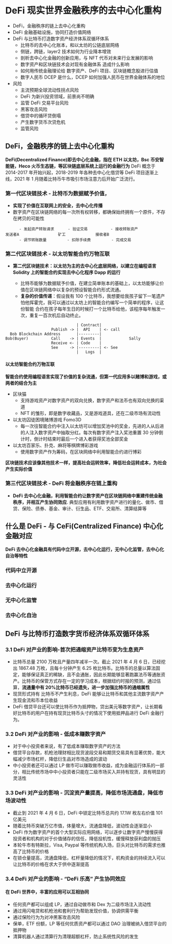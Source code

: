 # DeFi 现实世界金融秩序的去中心化重构

- DeFi，金融秩序的链上去中心化重构
- DeFi 金融基础设施，协同打造价值网络
- DeFi 与比特币打造数字资产经济体系双循环体系
  - 比特币的去中心化账本，和以太坊的公链底层网络
  - 侧链，跨链，layer2 技术如何为行业降本增效
  - 剖析去中心化金融的创新应用，与 NFT 代币对未来行业发展的影响
  - 数字资产和区块链技术会对现有金融体系 造成什么影响
  - 如何用传统金融理论给 数字资产、DeFi 项目、区块链概念股进行估值
  - 数字人民币 DCEP 是什么，DCEP 如何加强人民币在世界金融体系的地位
- 风险
  - 主流预期全球流动性拐点风险
  - DeFi 为新兴投资领域，前景尚不明确
  - 监管 DeFi 交易平台风险
  - 黑客攻击风险
  - 借贷中的循环贷倒塌
  - 产生数字货币次贷危机
  - 监管风险

## DeFi，金融秩序的链上去中心化重构

**DeFi(Decentralized Finance)即去中心化金融，指在 ETH 以太坊，Bsc 币安智能链，Heco 火币生态链，等区块链底层系统上运行的金融行为**
DeFi 概念于 2014-2017 年开始兴起，2018-2019 年各种去中心化借贷等 DeFi 项目逐渐上线，2021 年 1 月随着比特币牛市吸引市场注意力后开始广泛流行。

### 第一代区块链技术 - 比特币为数据赋予价值，

- **实现了价值在互联网上的安全，去中心化传播**
- 数字资产在区块链网络的每一次所有权转移，都确保始终拥有一个原件，不存在拷贝的可能性

```
      - 发起资产转账请求      - 验证交易          - 接收转账资产
发送者A                 矿工             接收者B
      - 调节转账数量         - 扣除手续费         - 完成交易
```

### 第二代区块链技术 - 以太坊智能合约万物互联

- **第二代区块链技术：以太坊为主的去中心化底层网络，以建立在编程语言 Solidity 上的智能合约实现去中心化程序 Dapp 的运行**

  - 比特币能够为数据赋予价值，在建立简单账本的基础上，以太坊能够让价值在区块链网络中以复杂的预设智能合约形式流通。
  - **复杂的价值传递**：假设我有 100 个比特币，我想要给我孩子留下一笔遗产怕他挥霍完，我可以通过以太坊上的智能合约编写一个简单的程序，让这份智能 合约在孩子每年生日的时候打一个比特币给他，该程序每年触发一次，重复一百次机后自动终止。

```
                               | Contract|
                    Publish -> |  API    | <- call
  Bob Blockchain Address       |---------|
Bob(Buyer)          Call    -> | Events  |            Sally
                    Receive <- | Code    |
                    See     -> |---------| <- See
                               |   Logs  |
```

#### 以太坊智能合约万物互联

**智能合约使用编程语言实现了价值的复杂流通，但第一代应用多以赌博和游戏，或两者的结合为主**

- 区块猫
  - 支持游戏资产对数字资产的双向兑换，数字资产和法币也有双向兑换的渠道
  - NFT 的雏形，即是数字收藏品，又是游戏道具，还在二级市场有流动性
- 以太坊囚徒困境赌博游戏 Fomo3D
  - 每一次往智能合约中注入以太坊可以增加奖池中的奖金，先进的人从后进的人注入数字资产中抽取分红。每次有数字资产注入奖池重置 30 分钟倒计时，倒计时结束时最后一个进入者获得奖池全部奖金
- 以太坊百家乐、扑克、麻将等棋牌博彩游戏
  - 使用数字资产作为筹码，在区块网络中利用智能合约进行博彩

**区块链技术应该像其他技术一样，提高社会运转效率，降低社会运转成本，为社会产生实际价值**

### 第三代区块链技术 - DeFi 将金融秩序在链上重构

- **DeFi 去中心化金融，利用智能合约让数字资产在区块链网络中重建传统金融秩序，并相互产生协同效应**. 典型应用有利用数字资产进行的量化、做市、借贷、保险、债券、基金、审计、衍生品、ETF、交易所、清算结算等

## 什么是 DeFi - 与 CeFi(Centralized Finance) 中心化金融对应

**DeFi 去中心化金融具有代码中立开源，去中心化运行，无中心化监管，去中心化自治等特性**

### 代码中立开源

### 去中心化运行

### 无中心化监管

### 去中心化自治

## DeFi 与比特币打造数字货币经济体系双循环体系

### 3.1 DeFi 对产业的影响-首次把通缩资产比特币变为生息资产

- 比特币总量 2100 万枚且产量四年减半一次。截止 2021 年 4 月 6 日，已经挖出 1867.48 万枚，且每十分钟产生 6.25 枚比特币。比特币的总量以算法固定，能够保证真正的稀缺，且不会通胀，因此长期能够显著跑赢法币等通胀资产。比特币的保管方式存在一定的学习成本，根据纽约时报的预测，通过估算，**流通量中有 20%比特币已经遗失，进一步加强比特币的通缩属性**
- 现货形式持有 比特币不产生利息，DeFi 能够让比特币和其他主流数字资产产生现金流和币本位收益
- DeFi 借贷平台还可以使比特币作为抵押物，贷出美元等数字资产，让长期看好比特币的用户在持有现货比特币头寸的情况下使用抵押品进行 DeFi 金融行为。

### 3.2 DeFi 对产业的影响 - 低成本赚数字资产

- 对于中小投资者来说，有了低成本赚取数字资产的方法
- 借贷平台存款，机枪池理财相比现货波段交易和期货交易具有显著优势，能大幅减少市场杠杆，降低衍生品对市场造成的波动
- 中小投资者还可以通过 LP 做市可以赚取做市收益，成为金融运行体系的一部分，相比传统市场中中小投资者只能在二级市场买入并持有现货，具有明显的灵活性

### 3.3 DeFi 对产业的影响 - 沉淀资产量提高，降低市场流通盘，降低市场波动性

- 截止到 2021 年 4 月 6 日，DeFi 中锁定比特币总共约 17.1W 枚左右价值 101 亿美元
- 随着比特币突破万亿市值，体量增大，流通盘降低，波动性会逐渐显小
- DeFi 作为数字资产的首个大型实际应用网络，可以逐步让数字资产慢慢获得投资者和机构的对于价值储存的信任，降低投机性，缓慢释放获利盘的抛压
- 本轮牛市有特斯拉，Visa, Paypal 等传统机构入场，巨头对比特币的需求也推高了比特币的价格
- 在锁仓量提高，流通盘降低，杠杆量降低的情况下，机构资金的持续流入可以让比特币的价格在求大于供中逐渐提高

### 3.4 DeFi 对产业的影响 - “DeFi 乐高” 产生协同效应

#### 在 DeFi 世界中，丰富的应用可以互相协同

- 任何资产都可以组成 LP，通过自动做市和 Dex 为二级市场注入流动性
- 通过用闪电贷和机枪池和套利行为帮助发现价值，协调供需平衡
- 通过保险行为为对冲黑客攻击风险
- 保单，ETF 份额，LP 等任何优质资产都可以通过 DAO 治理被纳入借贷平台的抵押物
- 清算机器人通过清算行为清理超额杠杆，防止系统性风险的发生
